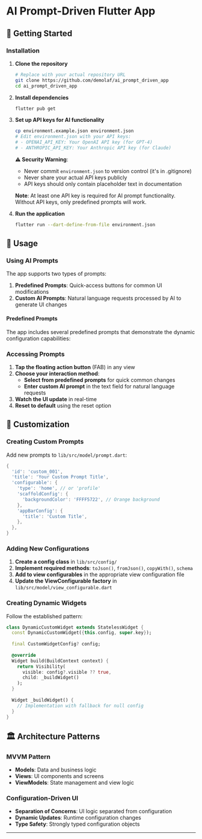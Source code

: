 # AI Prompt-Driven Flutter App

## 🚀 Getting Started

### Installation

1. **Clone the repository**
   ```bash
   # Replace with your actual repository URL
   git clone https://github.com/demolaf/ai_prompt_driven_app
   cd ai_prompt_driven_app
   ```

2. **Install dependencies**
   ```bash
   flutter pub get
   ```

3. **Set up API keys for AI functionality**
   ```bash
   cp environment.example.json environment.json
   # Edit environment.json with your API keys:
   # - OPENAI_API_KEY: Your OpenAI API key (for GPT-4)
   # - ANTHROPIC_API_KEY: Your Anthropic API key (for Claude)
   ```

   **⚠️ Security Warning**:
   - Never commit `environment.json` to version control (it's in .gitignore)
   - Never share your actual API keys publicly
   - API keys should only contain placeholder text in documentation

   **Note**: At least one API key is required for AI prompt functionality. Without API keys, only predefined prompts will work.

4. **Run the application**
   ```bash
   flutter run --dart-define-from-file environment.json
   ```

## 🎯 Usage

### Using AI Prompts

The app supports two types of prompts:

1. **Predefined Prompts**: Quick-access buttons for common UI modifications
2. **Custom AI Prompts**: Natural language requests processed by AI to generate UI changes

#### Predefined Prompts

The app includes several predefined prompts that demonstrate the dynamic configuration capabilities:

### Accessing Prompts

1. **Tap the floating action button** (FAB) in any view
2. **Choose your interaction method**:
   - **Select from predefined prompts** for quick common changes
   - **Enter custom AI prompt** in the text field for natural language requests
3. **Watch the UI update** in real-time
4. **Reset to default** using the reset option

## 🎨 Customization

### Creating Custom Prompts

Add new prompts to `lib/src/model/prompt.dart`:

```dart
{
  'id': 'custom_001',
  'title': 'Your Custom Prompt Title',
  'configurable': {
    'type': 'home', // or 'profile'
    'scaffoldConfig': {
      'backgroundColor': 'FFFF5722', // Orange background
    },
    'appBarConfig': {
      'title': 'Custom Title',
    },
  },
}
```

### Adding New Configurations

1. **Create a config class** in `lib/src/config/`
2. **Implement required methods**: `toJson()`, `fromJson()`, `copyWith()`, `schema`
3. **Add to view configurables** in the appropriate view configuration file
4. **Update the ViewConfigurable factory** in `lib/src/model/view_configurable.dart`

### Creating Dynamic Widgets

Follow the established pattern:
```dart
class DynamicCustomWidget extends StatelessWidget {
  const DynamicCustomWidget({this.config, super.key});
  
  final CustomWidgetConfig? config;
  
  @override
  Widget build(BuildContext context) {
    return Visibility(
      visible: config?.visible ?? true, 
      child: _buildWidget()
    );
  }
  
  Widget _buildWidget() {
    // Implementation with fallback for null config
  }
}
```

## 🏛️ Architecture Patterns

### MVVM Pattern
- **Models**: Data and business logic
- **Views**: UI components and screens
- **ViewModels**: State management and view logic

### Configuration-Driven UI
- **Separation of Concerns**: UI logic separated from configuration
- **Dynamic Updates**: Runtime configuration changes
- **Type Safety**: Strongly typed configuration objects

---
